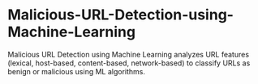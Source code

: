 # Malicious-URL-Detection-using-Machine-Learning
Malicious URL Detection using Machine Learning analyzes URL features (lexical, host-based, content-based, network-based) to classify URLs as benign or malicious using ML algorithms.
